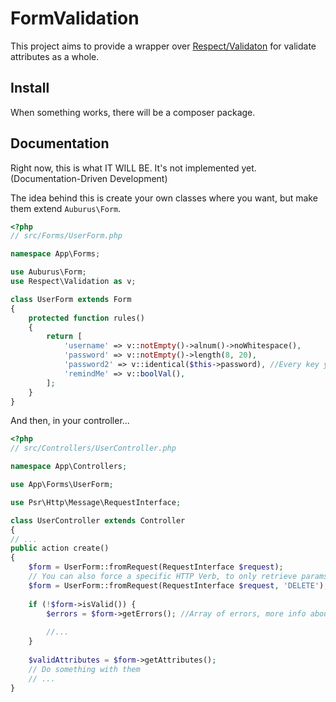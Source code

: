 # FormValidation

This project aims to provide a wrapper over [Respect/Validaton](https://github.com/Respect/Validation) for validate attributes
as a whole.

## Install
When something works, there will be a composer package.

## Documentation

Right now, this is what IT WILL BE. It's not implemented yet. (Documentation-Driven Development)

The idea behind this is create your own classes where you want, but make them extend `Auburus\Form`.

```php
<?php
// src/Forms/UserForm.php

namespace App\Forms;

use Auburus\Form;
use Respect\Validation as v;

class UserForm extends Form
{
    protected function rules()
    {
        return [
            'username' => v::notEmpty()->alnum()->noWhitespace(),
            'password' => v::notEmpty()->length(8, 20),
            'password2' => v::identical($this->password), //Every key you define is accessible as a property
            'remindMe' => v::boolVal(),
        ];
    }
}
```

And then, in your controller...

```php
<?php
// src/Controllers/UserController.php

namespace App\Controllers;

use App\Forms\UserForm;

use Psr\Http\Message\RequestInterface;

class UserController extends Controller
{
// ...
public action create()
{
    $form = UserForm::fromRequest(RequestInterface $request);
    // You can also force a specific HTTP Verb, to only retrieve params from there
    $form = UserForm::fromRequest(RequestInterface $request, 'DELETE');
    
    if (!$form->isValid()) {
        $errors = $form->getErrors(); //Array of errors, more info about this later
        
        //...
    }
    
    $validAttributes = $form->getAttributes();
    // Do something with them
    // ...
}
```
